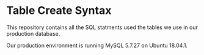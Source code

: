 # Table Create Syntax

This repository contains all the SQL statments used the tables we use in our production database.

Our production environment is running MySQL 5.7.27 on Ubuntu 18.04.1.